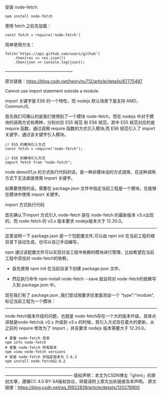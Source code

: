 安装 node-fetch:

    npm install node-fetch

使用 fetch 之前先加载：

    const fetch = require('node-fetch')
    

简单使用方法：

    fetch('https://api.github.com/users/github')
	    .then(res => res.json())
	    .then(json => console.log(json));

————————————————

原文链接：https://blog.csdn.net/henryhu712/article/details/87775497


Cannot use import statement outside a module

 import 关键字是 ES6 的一个特性，而 nodejs 默认场景下是支持 AMD，CommonJS,

首先我们可确认的是我们使用到了一个模块 node-fetch，而在 nodejs 中对于模块的调用方式有两种，分别对应 ES5 规范 和 ES6 规范，其中 ES5 规范对应的是 require 函数，通过调用 require 函数的方式引入模块;而 ES6 规范引入了 import 关键字，通过该关键字引入模块。

    // ES5 的模块引入方式
    const fetch = require("node-fetch");
    
    // ES6 的模块引入方式
    import fetch from "node-fetch";


node demo01.js 的方式执行代码的话，是一种非模块话的方式调用，在这种调用方式下无法直接使用 import 关键字。

如果要使用的话，需要在 package.json 文件中指定当前工程是一个模块，在能够在模块中使用 import 关键字。


import 方式执行代码

首先确认下import 方式引入 node-fetch 是在 node-fetch 的最新版本 v3.x出现的，而 node-fetch 的 v3.x 版本要求 nodejs版本大于 12.20.0。


----------


这里说明一下 package.json 是一个包配置文件,可以由 npm init 在当前工程的根目录下自动生成，也可以自己手动编写。

npm 通过该配置文件可以实现对该工程中依赖的模块进行管理，比如希望在当前工程中添加对 node-fetch的依赖，

- 首先使用 npm init 在当前目录下创建 package.json 文件，

- 然后执行命令 npm install node-fetch --save 就会将对 node-fetch的依赖写入到 package.json 中。


现在我们有了 package.json ,我们尝试按要求往里面添加一个 "type":"module",标记当前工程为一个模块：



----------


 node-fetch版本升级的问题，也就是 node-fetch存在一个大的版本升级，具体点讲就是node-fetch从 v2.x 升级到 v3.x 的时候，其引入方式存在着大的更新，从之前的 require 修改为了 import ，并且要求 nodejs 版本需要大于 12.20.0。


    # 查看 node-fetch 信息
    npm info node-fetch
    # 查看 node-fetch 所有版本
    npm view node-fetch versions
    # 安装 node-fetch 并指定版本为 2.6.2
    npm install node-fetch@2.6.2


----------

————————————————
版权声明：本文为CSDN博主「ghimi」的原创文章，遵循CC 4.0 BY-SA版权协议，转载请附上原文出处链接及本声明。
原文链接：https://blog.csdn.net/qq_19922839/article/details/120276900